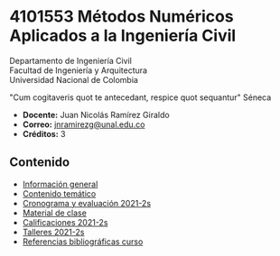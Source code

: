 # 4101553 Métodos Numéricos Aplicados a la Ingeniería Civil
Departamento de Ingeniería Civil\
Facultad de Ingeniería y Arquitectura\
Universidad Nacional de Colombia

"Cum cogitaveris quot te antecedant, respice quot sequantur" Séneca

- **Docente:** Juan Nicolás Ramírez Giraldo 
- **Correo:** jnramirezg@unal.edu.co
- **Créditos:** 3

## Contenido
- [Información general](/docs/informacion_general.md)
- [Contenido temático](/docs/contenido_tematico.md)
- [Cronograma y evaluación 2021-2s](/docs/cronograma_evaluacion_2021-2s.md)
- [Material de clase](/docs/diapositivas.md)
- [Calificaciones 2021-2s](/docs/calificacion_2021-2s.md)
- [Talleres 2021-2s](/docs/talleres_2021-2s.md)
- [Referencias bibliográficas curso](/docs/referencias_curso.md)

